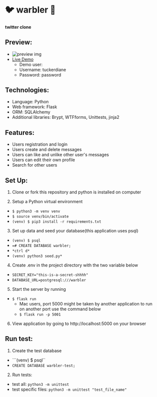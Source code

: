 #  🐦 warbler 🪺

#### twitter clone

## Preview:

* ![preview img](/warblerpreview.jpg)
* [Live Demo](https://stzheng716-warbler.onrender.com/signup)
    * Demo user:
    * Username: tuckerdiane
    * Password: password

## Technologies:

* Language: Python
* Web framework: Flask
* ORM: SQLAlchemy
* Additional libraries: Brypt, WTFforms, Unittests, jinja2

## Features:

* Users registration and login
* Users create and delete messages
* Users can like and unlike other user's messages
* Users can edit their own profile
* Search for other users

## Set Up:

1. Clone or fork this repository and python is installed on computer

2. Setup a Python virtual environment 
 
 * ```$ python3 -m venv venv```
 * ```$ source venv/bin/activate```
 * ```(venv) $ pip3 install -r requirements.txt```

3. Set up data and seed your database(this application uses psql)
* ```(venv) $ psql```
* ```=# CREATE DATABASE warbler;```
* ```*ctrl d*```
* ```(venv) python3 seed.py*```

4. Create .env in the project directory with the two variable below

* ```SECRET_KEY="this-is-a-secret-shhhh"```
* ```DATABASE_URL=postgresql:///warbler```

5. Start the server by running

* ```$ flask run```
    * Mac users, port 5000 might be taken by another application to run on another port use the command below
    * ```$ flask run -p 5001```

6. View application by going to http://localhost:5000 on your browser

## Run test:

1. Create the test database
* ```(venv) $ psql``
* ```CREATE DATABASE warbler-test;```
2. Run tests:

* test all: ```python3 -m unittest```
* test specific files: ```python3 -m unittest "test_file_name"```



